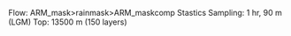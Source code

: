 Flow: ARM_mask>rainmask>ARM_maskcomp
Stastics Sampling: 1 hr, 90 m (LGM)
Top: 13500 m (150 layers)


